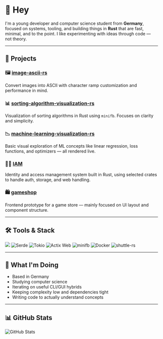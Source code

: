 # 👋 Hey

I'm a young developer and computer science student from **Germany**, focused on systems, tooling, and building things in **Rust** that are fast, minimal, and to the point. I like experimenting with ideas through code — not theory.

---

## 🧪 Projects

### 🖼️ [image-ascii-rs](https://github.com/LowPolyCat1/image-ascii-rs)
Convert images into ASCII with character ramp customization and performance in mind.

### 📊 [sorting-algorithm-visualization-rs](https://github.com/LowPolyCat1/sorting-algorithm-visualization-rs)
Visualization of sorting algorithms in Rust using `minifb`. Focuses on clarity and simplicity.

### 📉 [machine-learning-visualization-rs](https://github.com/LowPolyCat1/machine-learning-visualization-rs)
Basic visual exploration of ML concepts like linear regression, loss functions, and optimizers — all rendered live.

### 🧑‍💼 [IAM](https://github.com/LowPolyCat1/IAM)
Identity and access management system built in Rust, using selected crates to handle auth, storage, and web handling.

### 🛍️ [gameshop](https://github.com/LowPolyCat1/gameshop)
Frontend prototype for a game store — mainly focused on UI layout and component structure.

---

## 🛠️ Tools & Stack

<p align="left">
  <img src="https://img.shields.io/badge/Rust-000?style=for-the-badge&logo=rust&logoColor=white" />
  <img src="https://img.shields.io/badge/Serde-%23cb3c30?style=for-the-badge&logo=databricks&logoColor=white" alt="Serde" />
  <img src="https://img.shields.io/badge/Tokio-5c4ee5?style=for-the-badge&logo=Tokio&logoColor=white" alt="Tokio" />
  <img src="https://img.shields.io/badge/Actix%20Web-5b89c8?style=for-the-badge&logo=Actix&logoColor=white" alt="Actix Web" />
  <img src="https://img.shields.io/badge/minifb-grey?style=for-the-badge" alt="minifb" />
  <img src="https://img.shields.io/badge/Docker-2496ED?style=for-the-badge&logo=docker&logoColor=white" alt="Docker" />
  <img src="https://img.shields.io/badge/shuttle--rs-623CE4?style=for-the-badge&logo=rocket&logoColor=white" alt="shuttle-rs" />
</p>

---

## 🚧 What I'm Doing

- Based in Germany  
- Studying computer science  
- Iterating on useful CLI/GUI hybrids  
- Keeping complexity low and dependencies tight  
- Writing code to actually understand concepts

---

## 📊 GitHub Stats

![GitHub Stats](https://github-readme-stats.vercel.app/api?username=lowpolycat1&show_icons=true&theme=tokyonight)
